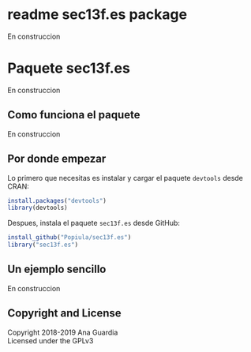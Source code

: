 readme sec13f.es package
========================

En construccion

# Paquete sec13f.es

En construccion

## Como funciona el paquete

En construccion

## Por donde empezar

Lo primero que necesitas es instalar y cargar el paquete `devtools` desde CRAN:

```r
install.packages("devtools")
library(devtools)
```
Despues, instala el paquete `sec13f.es` desde GitHub:

```r
install_github("Popiula/sec13f.es")
library("sec13f.es")
```

## Un ejemplo sencillo

En construccion

## Copyright and License

Copyright 2018-2019 Ana Guardia  
Licensed under the GPLv3
